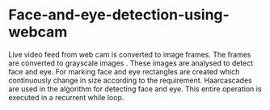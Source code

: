 # Face-and-eye-detection-using-webcam
Live video feed from web cam is converted to image frames.  The frames are converted to grayscale images . These images are analysed to detect face and eye. For marking face and eye rectangles are created which continuously change in size according to the requirement. Haarcascades are used in the algorithm for detecting face and eye. This entire operation is executed in a recurrent while loop.
